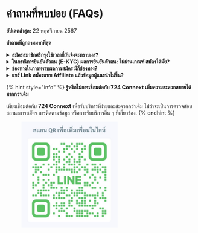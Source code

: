 # คำถามที่พบบ่อย (FAQs)

**อัปเดตล่าสุด:** 22 พฤศจิกายน 2567

**คำถามที่ถูกถามมากที่สุด**

<details>

<summary><strong>สมัครสมาชิกศรีกรุงใช้เวลากี่วันจึงจะทราบผล?</strong></summary>

\- หากสมัครก่อน 16:00 น. จะทราบผลการสมัครภายในวันเดียวกัน

\- หากสมัครหลัง 16:00 น. จะทราบผลการสมัครภายวันถัดไป

</details>

<details>

<summary><strong>ในกรณีการยืนยันตัวตน (E-KYC) ผลการยืนยันตัวตน: ไม่ผ่านเกณฑ์ สมัครได้มั้ย?</strong></summary>

สามารถสมัครได้ แม้ผลการยืนยันตัวตน (E-KYC) จะไม่ผ่านเกณฑ์ โดยระบบจะส่งข้อมูลของคุณไปยังเจ้าหน้าที่เพื่อทำการตรวจสอบและพิจารณาอนุมัติอีกครั้ง

</details>

<details>

<summary><strong>ช่องทางในการทราบผลการสมัคร มีกี่ช่องทาง?</strong></summary>

สามารถทราบผลการสมัครผ่าน SMS ที่ส่งไปยังหมายเลขโทรศัพท์ที่ใช้ลงทะเบียนไว้

</details>

<details>

<summary><strong>แชร์ Link สมัครแบบ Affiliate แล้วข้อมูลผู้แนะนำไม่ขึ้น?</strong></summary>

สาเหตุอาจเกิดจากสถานะ Affiliate ของผู้แนะนำหมดอายุ ต้องต่ออายุสมาชิกก่อนเพื่อให้ข้อมูลและรูปแสดงตามปกติ โดยจะสามารถใช้ได้ในวันถัดไปหลังจากต่ออายุ

</details>

{% hint style="info" %}
**รู้หรือไม่การเชื่อมต่อกับ 724 Connext เพิ่มความสะดวกสบายได้มากกว่าเดิม**

เพียงเชื่อมต่อกับ **724 Connext** เพื่อรับบริการที่ง่ายและสะดวกกว่าเดิม ไม่ว่าจะเป็นการตรวจสอบสถานะการสมัคร การติดตามข้อมูล หรือการรับบริการอื่น ๆ ที่เกี่ยวข้อง.
{% endhint %}

<figure><img src="../.gitbook/assets/Screen Shot 2024-11-22 at 4.59.21 PM.png" alt="" width="255"><figcaption></figcaption></figure>
